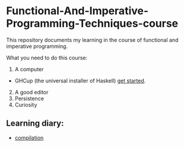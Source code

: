 # Functional-And-Imperative-Programming-Techniques-course
This repository documents my learning in the course of functional and imperative programming.

What you need to do this course:
1. A computer
  - GHCup (the universal installer of Haskell) [get started](https://www.haskell.org/get-started/).
2. A good editor
3. Persistence
4. Curiosity

## Learning diary:
- [compilation](compilation.md)
